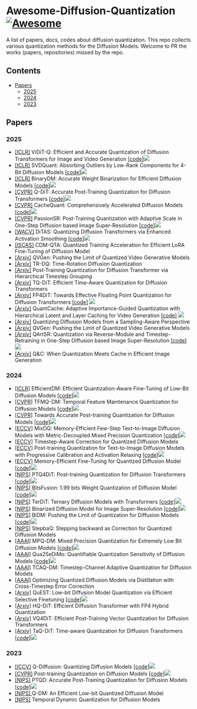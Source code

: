 # Awesome-Diffusion-Quantization [![Awesome](https://awesome.re/badge.svg)](https://awesome.re)

A list of papers, docs, codes about diffusion quantization. This repo collects various quantization methods for the Diffusion Models.  Welcome to PR the works (papers, repositories) missed by the repo. 

## Contents

* [Papers](#Papers)
  * [2025](#2025)
  * [2024](#2024)
  * [2023](#2023)

## Papers

### 2025

* [[ICLR]](https://arxiv.org/abs/2406.02540) ViDiT-Q: Efficient and Accurate Quantization of Diffusion Transformers for Image and Video Generation [[code]](https://github.com/thu-nics/ViDiT-Q)![](https://img.shields.io/github/stars/thu-nics/ViDiT-Q)
* [[ICLR]](https://arxiv.org/abs/2411.05007) SVDQuant: Absorbing Outliers by Low-Rank Components for 4-Bit Diffusion Models [[code]](https://github.com/mit-han-lab/nunchaku)![](https://img.shields.io/github/stars/mit-han-lab/nunchaku)
* [[ICLR]](https://arxiv.org/abs/2404.05662) BinaryDM: Accurate Weight Binarization for Efficient Diffusion Models [[code]](https://github.com/Xingyu-Zheng/BinaryDM)![](https://img.shields.io/github/stars/Xingyu-Zheng/BinaryDM)
* [[CVPR]](https://arxiv.org/abs/2406.17343) Q-DiT: Accurate Post-Training Quantization for Diffusion Transformers [[code]](https://github.com/Juanerx/Q-DiT)![](https://img.shields.io/github/stars/Juanerx/Q-DiT)
* [[CVPR]](https://arxiv.org/abs/2503.01323) CacheQuant: Comprehensively Accelerated Diffusion Models [[code]](https://github.com/BienLuky/CacheQuant)![](https://img.shields.io/github/stars/BienLuky/CacheQuant)
* [[CVPR]](https://arxiv.org/abs/2411.17106) PassionSR: Post-Training Quantization with Adaptive Scale in One-Step Diffusion based Image Super-Resolution [[code]](https://github.com/libozhu03/PassionSR)![](https://img.shields.io/github/stars/libozhu03/PassionSR)
* [[WACV]](https://arxiv.org/abs/2409.07756) DiTAS: Quantizing Diffusion Transformers via Enhanced Activation Smoothing [[code]](https://github.com/DZY122/DiTAS)![](https://img.shields.io/github/stars/DZY122/DiTAS)
* [[ISCAS]](https://arxiv.org/abs/2504.07998) CDM-QTA: Quantized Training Acceleration for Efficient LoRA Fine-Tuning of Diffusion Model 
* [[Arxiv]](https://arxiv.org/abs/2505.11497) QVGen: Pushing the Limit of Quantized Video Generative Models
* [[Arxiv]](https://arxiv.org/abs/2503.06564) TR-DQ: Time-Rotation Diffusion Quantization
* [[Arxiv]](https://arxiv.org/abs/2503.06930) Post-Training Quantization for Diffusion Transformer via Hierarchical Timestep Grouping
* [[Arxiv]](https://arxiv.org/abs/2502.04056) TQ-DiT: Efficient Time-Aware Quantization for Diffusion Transformers
* [[Arxiv]](https://arxiv.org/pdf/2503.15465) FP4DiT: Towards Effective Floating Point Quantization for Diffusion Transformers [[code]](https://github.com/cccrrrccc/FP4DiT) ![](https://img.shields.io/github/stars/cccrrrccc/FP4DiT)
* [[Arxiv]](https://arxiv.org/abs/2503.06545) QuantCache: Adaptive Importance-Guided Quantization with Hierarchical Latent and Layer Caching for Video Generation [[code]](https://github.com/JunyiWuCode/QuantCache) ![](https://img.shields.io/github/stars/JunyiWuCode/QuantCache)
* [[Arxiv]](https://arxiv.org/abs/2505.02242) Quantizing Diffusion Models from a Sampling-Aware Perspective
* [[Arxiv]](https://arxiv.org/abs/2505.11497) QVGen: Pushing the Limit of Quantized Video Generative Models
* [[Arxiv]](https://arxiv.org/abs/2503.05584) QArtSR: Quantization via Reverse-Module and Timestep-Retraining in One-Step Diffusion based Image Super-Resolution [[code]](https://github.com/libozhu03/QArtSR) ![](https://img.shields.io/github/stars/libozhu03/QArtSR)
* [[Arxiv]](https://arxiv.org/abs/2503.02508) Q&C: When Quantization Meets Cache in Efficient Image Generation 

### 2024

* [[ICLR]](https://arxiv.org/abs/2310.03270) EfficientDM: Efficient Quantization-Aware Fine-Tuning of Low-Bit Diffusion Models [[code]](https://github.com/ThisisBillhe/EfficientDM)![](https://img.shields.io/github/stars/ThisisBillhe/EfficientDM)
* [[CVPR]](https://arxiv.org/abs/2311.16503) TFMQ-DM: Temporal Feature Maintenance Quantization for Diffusion Models [[code]](https://github.com/ModelTC/TFMQ-DM)![](https://img.shields.io/github/stars/ModelTC/TFMQ-DM)
* [[CVPR]](https://arxiv.org/abs/2305.18723) Towards Accurate Post-training Quantization for Diffusion Models [[code]](https://github.com/ChangyuanWang17/APQ-DM)![](https://img.shields.io/github/stars/ChangyuanWang17/APQ-DM)
* [[ECCV]](https://arxiv.org/pdf/2405.17873) MixDQ: Memory-Efficient Few-Step Text-to-Image Diffusion Models with Metric-Decoupled Mixed Precision Quantization [[code]](https://github.com/thu-nics/MixDQ)![](https://img.shields.io/github/stars/thu-nics/MixDQ)
* [[ECCV]](https://arxiv.org/abs/2407.03917) Timestep-Aware Correction for Quantized Diffusion Models 
* [[ECCV]](https://arxiv.org/abs/2311.06322v3) Post-training Quantization for Text-to-Image Diffusion Models with Progressive Calibration and Activation Relaxing [[code]](https://github.com/tsa18/PCR)![](https://img.shields.io/github/stars/tsa18/PCR)
* [[ECCV]](https://arxiv.org/abs/2401.04339) Memory-Efficient Fine-Tuning for Quantized Diffusion Model [[code]](https://github.com/ugonfor/TuneQDM)![](https://img.shields.io/github/stars/ugonfor/TuneQDM)
* [[NIPS]](https://arxiv.org/pdf/2405.16005) PTQ4DiT: Post-training Quantization for Diffusion Transformers [[code]](https://github.com/adreamwu/PTQ4DiT)![](https://img.shields.io/github/stars/adreamwu/PTQ4DiT)
* [[NIPS]](https://arxiv.org/abs/2406.04333) BitsFusion: 1.99 bits Weight Quantization of Diffusion Model [[code]](https://github.com/snap-research/BitsFusion)![](https://img.shields.io/github/stars/snap-research/BitsFusion)
* [[NIPS]](https://arxiv.org/abs/2405.14854) TerDiT: Ternary Diffusion Models with Transformers [[code]](https://github.com/Lucky-Lance/TerDiT)![](https://img.shields.io/github/stars/Lucky-Lance/TerDiT)
* [[NIPS]](https://arxiv.org/abs/2406.05723) Binarized Diffusion Model for Image Super-Resolution [[code]](https://github.com/zhengchen1999/BI-DiffSR)![](https://img.shields.io/github/stars/zhengchen1999/BI-DiffSR)
* [[NIPS]](https://arxiv.org/abs/2412.05926) BiDM: Pushing the Limit of Quantization for Diffusion Models [[code]](https://github.com/Xingyu-Zheng/BiDM)![](https://img.shields.io/github/stars/Xingyu-Zheng/BiDM)
* [[NIPS]](https://proceedings.neurips.cc/paper_files/paper/2024/hash/615675cc6e94ddb1a783904fb178b5f6-Abstract-Conference.html) StepbaQ: Stepping backward as Correction for Quantized Diffusion Models 
* [[AAAI]](https://arxiv.org/abs/2412.11549) MPQ-DM: Mixed Precision Quantization for Extremely Low Bit Diffusion Models [[code]](https://github.com/cantbebetter2/MPQ-DM)![](https://img.shields.io/github/stars/cantbebetter2/MPQ-DM)
* [[AAAI]](https://arxiv.org/abs/2412.14628) Qua2SeDiMo: Quantifiable Quantization Sensitivity of Diffusion Models [[code]](https://github.com/Ascend-Research/Qua2SeDiMo)![](https://img.shields.io/github/stars/Ascend-Research/Qua2SeDiMo)
* [[AAAI]](https://arxiv.org/abs/2412.16700) TCAQ-DM: Timestep-Channel Adaptive Quantization for Diffusion Models 
* [[AAAI]](https://ojs.aaai.org/index.php/AAAI/article/view/34039) Optimizing Quantized Diffusion Models via Distillation with Cross-Timestep Error Correction 
* [[Arxiv]](https://arxiv.org/abs/2402.03666) QuEST: Low-bit Diffusion Model Quantization via Efficient Selective Finetuning [[code]](https://github.com/hatchetProject/QuEST)![](https://img.shields.io/github/stars/hatchetProject/QuEST)
* [[Arxiv]](https://arxiv.org/abs/2405.19751) HQ-DiT: Efficient Diffusion Transformer with FP4 Hybrid Quantization 
* [[Arxiv]](https://arxiv.org/abs/2408.17131) VQ4DiT: Efficient Post-Training Vector Quantization for Diffusion Transformers
* [[Arxiv]](https://arxiv.org/abs/2411.14172) TaQ-DiT: Time-aware Quantization for Diffusion Transformers [[code]](https://github.com/yhwangs/TQ-DiT)![](https://img.shields.io/github/stars/yhwangs/TQ-DiT)

### 2023

* [[ICCV]](https://arxiv.org/abs/2302.04304) Q-Diffusion: Quantizing Diffusion Models [[code]](https://github.com/Xiuyu-Li/q-diffusion)![](https://img.shields.io/github/stars/Xiuyu-Li/q-diffusion)
* [[CVPR]](https://openaccess.thecvf.com/content/CVPR2023/papers/Shang_Post-Training_Quantization_on_Diffusion_Models_CVPR_2023_paper.pdf) Post-training Quantization on Diffusion Models [[code]](https://github.com/42Shawn/PTQ4DM)![](https://img.shields.io/github/stars/42Shawn/PTQ4DM)
* [[NIPS]](https://arxiv.org/pdf/2305.10657) PTQD: Accurate Post-Training Quantization for Diffusion Models [[code]](https://github.com/ziplab/PTQD)![](https://img.shields.io/github/stars/ziplab/PTQD)
* [[NIPS] ](https://proceedings.neurips.cc/paper_files/paper/2023/hash/f1ee1cca0721de55bb35cf28ab95e1b4-Abstract-Conference.html)Q-DM: An Efficient Low-bit Quantized Diffusion Model 
* [[NIPS]](https://arxiv.org/abs/2306.02316) Temporal Dynamic Quantization for Diffusion Models 

